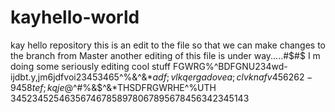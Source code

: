 # kayhello-world
kay hello repository
this is an edit to the file so that we can make changes to the branch from Master
another editing of this file is under way.....#$#$
I m doing some seriously editing cool stuff FGWRG%^BDFGNU234wd-ijdbt.y,jm6jdfvoi23453465^%&^&*$%2
adf;vlkqergadovea;clvknafv456262-9458tef;kqje@$^#%&$^&*THSDFRGWRHE^%UTH
345234525463567467858978067895678456342345143

